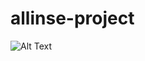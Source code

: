 # allinse-project
![Alt Text](https://travis-ci.org/ChristianLisov/allinse-project.svg?branch=master)
